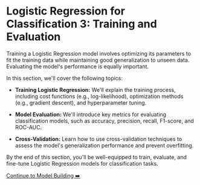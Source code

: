 # Logistic Regression for Classification 3: Training and Evaluation

Training a Logistic Regression model involves optimizing its parameters to fit the training data while maintaining good generalization to unseen data. Evaluating the model's performance is equally important.

In this section, we'll cover the following topics:

- **Training Logistic Regression:** We'll explain the training process, including cost functions (e.g., log-likelihood), optimization methods (e.g., gradient descent), and hyperparameter tuning.

- **Model Evaluation:** We'll introduce key metrics for evaluating classification models, such as accuracy, precision, recall, F1-score, and ROC-AUC.

- **Cross-Validation:** Learn how to use cross-validation techniques to assess the model's generalization performance and prevent overfitting.

By the end of this section, you'll be well-equipped to train, evaluate, and fine-tune Logistic Regression models for classification tasks.

[Continue to Model Building ➡️](model_building.md)

